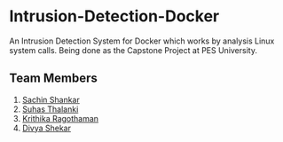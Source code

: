 # Intrusion-Detection-Docker

An Intrusion Detection System for Docker which works by analysis Linux system calls.
Being done as the Capstone Project at PES University.

## Team Members

1. [Sachin Shankar](https://github.com/sach-12)
2. [Suhas Thalanki](https://github.com/thesuhas)
3. [Krithika Ragothaman](https://github.com/kr1k-boop)
4. [Divya Shekar](https://github.com/divyas39)

